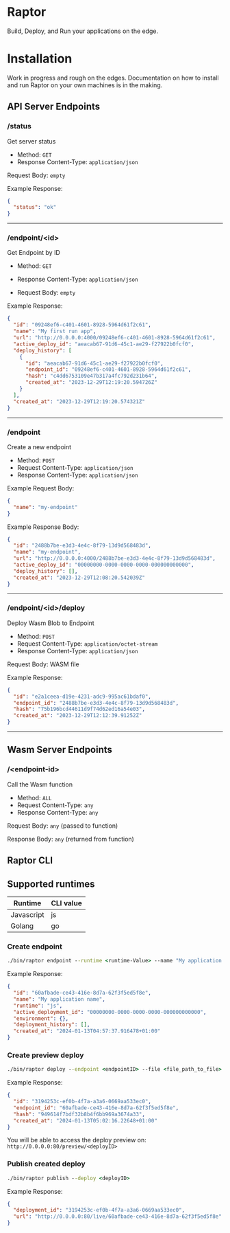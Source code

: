 # Raptor
Build, Deploy, and Run your applications on the edge.

# Installation
Work in progress and rough on the edges. Documentation on how to install and run Raptor on your own machines is in the making.

## API Server Endpoints

### /status

Get server status

- Method: `GET`
- Response Content-Type: `application/json`

Request Body: `empty`

Example Response:

```json
{
  "status": "ok"
}
```

---

### /endpoint/\<id\>

Get Endpoint by ID

- Method: `GET`
- Response Content-Type: `application/json`

- Request Body: `empty`

Example Response:

```json
{
  "id": "09248ef6-c401-4601-8928-5964d61f2c61",
  "name": "My first run app",
  "url": "http://0.0.0.0:4000/09248ef6-c401-4601-8928-5964d61f2c61",
  "active_deploy_id": "aeacab67-91d6-45c1-ae29-f27922b0fcf0",
  "deploy_history": [
    {
      "id": "aeacab67-91d6-45c1-ae29-f27922b0fcf0",
      "endpoint_id": "09248ef6-c401-4601-8928-5964d61f2c61",
      "hash": "c4dd6753109e47b317a4fc792d231b64",
      "created_at": "2023-12-29T12:19:20.594726Z"
    }
  ],
  "created_at": "2023-12-29T12:19:20.574321Z"
}
```

---

### /endpoint

Create a new endpoint

- Method: `POST`
- Request Content-Type: `application/json`
- Response Content-Type: `application/json`

Example Request Body:

```json
{
  "name": "my-endpoint"
}
```

Example Response Body:

```json
{
  "id": "2488b7be-e3d3-4e4c-8f79-13d9d568483d",
  "name": "my-endpoint",
  "url": "http://0.0.0.0:4000/2488b7be-e3d3-4e4c-8f79-13d9d568483d",
  "active_deploy_id": "00000000-0000-0000-0000-000000000000",
  "deploy_history": [],
  "created_at": "2023-12-29T12:08:20.542039Z"
}
```

---

### /endpoint/\<id\>/deploy

Deploy Wasm Blob to Endpoint

- Method: `POST`
- Request Content-Type: `application/octet-stream`
- Response Content-Type: `application/json`

Request Body: WASM file

Example Response:

```json
{
  "id": "e2a1ceea-d19e-4231-adc9-995ac61bdaf0",
  "endpoint_id": "2488b7be-e3d3-4e4c-8f79-13d9d568483d",
  "hash": "75b196bcd44611d9f74d62ed16a54e03",
  "created_at": "2023-12-29T12:12:39.91252Z"
}
```

---

## Wasm Server Endpoints

### /\<endpoint-id\>

Call the Wasm function

- Method: `ALL`
- Request Content-Type: `any`
- Response Content-Type: `any`

Request Body: `any` (passed to function)

Response Body: `any` (returned from function)

## Raptor CLI

## Supported runtimes
| Runtime    | CLI value |
|------------|-----------|
| Javascript | js        |
| Golang     | go        |

### Create endpoint

```cmd
./bin/raptor endpoint --runtime <runtime-Value> --name "My application name"
```
Example Response:
```json
{
  "id": "60afbade-ce43-416e-8d7a-62f3f5ed5f8e",
  "name": "My application name",
  "runtime": "js",
  "active_deployment_id": "00000000-0000-0000-0000-000000000000",
  "environment": {},
  "deployment_history": [],
  "created_at": "2024-01-13T04:57:37.916478+01:00"
}
```

### Create preview deploy
```cmd
./bin/raptor deploy --endpoint <endpointID> --file <file_path_to_file>.<runtime_value>
```
Example Response:
```json
{
  "id": "3194253c-ef0b-4f7a-a3a6-0669aa533ec0",
  "endpoint_id": "60afbade-ce43-416e-8d7a-62f3f5ed5f8e",
  "hash": "949614f7bdf32b8b4f6bb969a3674a33",
  "created_at": "2024-01-13T05:02:16.22648+01:00"
}
```
You will be able to access the deploy preview on: `http://0.0.0.0:80/preview/<deployID>`

### Publish created deploy
```cmd
./bin/raptor publish --deploy <deployID>
```
Example Response:
```json
{
  "deployment_id": "3194253c-ef0b-4f7a-a3a6-0669aa533ec0",
  "url": "http://0.0.0.0:80/live/60afbade-ce43-416e-8d7a-62f3f5ed5f8e"
}

```